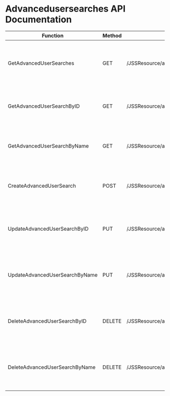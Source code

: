 # Advancedusersearches API Documentation

| Function | Method | Path                                          | Description |
|----------|--------|------------------------------------------------|-------------|
| GetAdvancedUserSearches | GET | /JSSResource/advancedusersearches             | Gets a list of all Jamf Pro Advanced User Search resources. |
| GetAdvancedUserSearchByID | GET | /JSSResource/advancedusersearches/id/{id}     | Gets a Jamf Pro advanced user search resource by its ID. |
| GetAdvancedUserSearchByName | GET | /JSSResource/advancedusersearches/name/{name} | Gets a Jamf Pro advanced user search resource by its name. |
| CreateAdvancedUserSearch | POST | /JSSResource/advancedusersearches             | Creates a new Jamf Pro advanced user search resource. |
| UpdateAdvancedUserSearchByID | PUT | /JSSResource/advancedusersearches/id/{id}     | Updates an existing Jamf Pro advanced user search resource by its ID. |
| UpdateAdvancedUserSearchByName | PUT | /JSSResource/advancedusersearches/name/{name} | Updates an existing Jamf Pro advanced user search resource by its name. |
| DeleteAdvancedUserSearchByID | DELETE | /JSSResource/advancedusersearches/id/{id}     | Deletes an existing Jamf Pro advanced user search resource by its ID. |
| DeleteAdvancedUserSearchByName | DELETE | /JSSResource/advancedusersearches/name/{name} | Deletes an existing Jamf Pro advanced user search resource by its name. |
